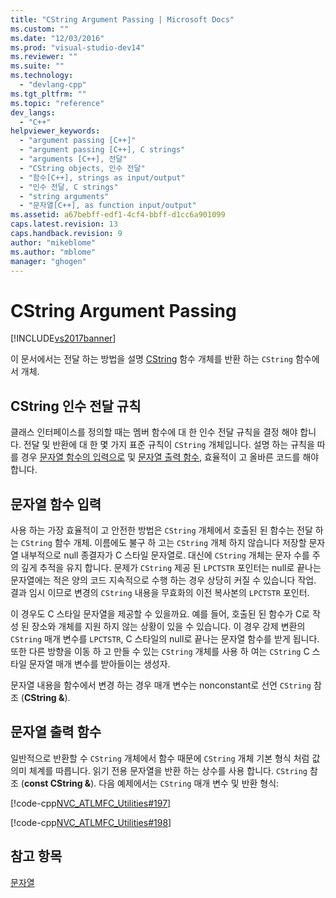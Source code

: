 ```yaml
---
title: "CString Argument Passing | Microsoft Docs"
ms.custom: ""
ms.date: "12/03/2016"
ms.prod: "visual-studio-dev14"
ms.reviewer: ""
ms.suite: ""
ms.technology: 
  - "devlang-cpp"
ms.tgt_pltfrm: ""
ms.topic: "reference"
dev_langs: 
  - "C++"
helpviewer_keywords: 
  - "argument passing [C++]"
  - "argument passing [C++], C strings"
  - "arguments [C++], 전달"
  - "CString objects, 인수 전달"
  - "함수[C++], strings as input/output"
  - "인수 전달, C strings"
  - "string arguments"
  - "문자열[C++], as function input/output"
ms.assetid: a67bebff-edf1-4cf4-bbff-d1cc6a901099
caps.latest.revision: 13
caps.handback.revision: 9
author: "mikeblome"
ms.author: "mblome"
manager: "ghogen"
---
```

# CString Argument Passing
[!INCLUDE[vs2017banner](../assembler/inline/includes/vs2017banner.md)]

이 문서에서는 전달 하는 방법을 설명  [CString](../atl-mfc-shared/reference/cstringt-class.md) 함수 개체를 반환 하는 `CString` 함수에서 개체.  
  
##  <a name="_core_cstring_argument.2d.passing_conventions"></a> CString 인수 전달 규칙  
 클래스 인터페이스를 정의할 때는 멤버 함수에 대 한 인수 전달 규칙을 결정 해야 합니다.  전달 및 반환에 대 한 몇 가지 표준 규칙이 `CString` 개체입니다.  설명 하는 규칙을 따를 경우  [문자열 함수의 입력으로](#_core_strings_as_function_inputs) 및  [문자열 출력 함수](#_core_strings_as_function_outputs), 효율적이 고 올바른 코드를 해야 합니다.  
  
##  <a name="_core_strings_as_function_inputs"></a> 문자열 함수 입력  
 사용 하는 가장 효율적이 고 안전한 방법은 `CString` 개체에서 호출된 된 함수는 전달 하는 `CString` 함수 개체.  이름에도 불구 하 고는 `CString` 개체 하지 않습니다 저장할 문자열 내부적으로 null 종결자가 C 스타일 문자열로.  대신에 `CString` 개체는 문자 수를 주의 깊게 추적을 유지 합니다.  문제가 `CString` 제공 된 `LPCTSTR` 포인터는 null로 끝나는 문자열에는 적은 양의 코드 지속적으로 수행 하는 경우 상당히 커질 수 있습니다 작업.  결과 임시 이므로 변경의 `CString` 내용을 무효화의 이전 복사본의 `LPCTSTR` 포인터.  
  
 이 경우도 C 스타일 문자열을 제공할 수 있을까요.  예를 들어, 호출된 된 함수가 C로 작성 된 장소와 개체를 지원 하지 않는 상황이 있을 수 있습니다.  이 경우 강제 변환의 `CString` 매개 변수를 `LPCTSTR`, C 스타일의 null로 끝나는 문자열 함수를 받게 됩니다.  또한 다른 방향을 이동 하 고 만들 수 있는 `CString` 개체를 사용 하 여는 `CString` C 스타일 문자열 매개 변수를 받아들이는 생성자.  
  
 문자열 내용을 함수에서 변경 하는 경우 매개 변수는 nonconstant로 선언 `CString` 참조 \(**CString &**\).  
  
##  <a name="_core_strings_as_function_outputs"></a> 문자열 출력 함수  
 일반적으로 반환할 수 `CString` 개체에서 함수 때문에 `CString` 개체 기본 형식 처럼 값 의미 체계를 따릅니다.  읽기 전용 문자열을 반환 하는 상수를 사용 합니다. `CString` 참조 \(**const CString &**\).  다음 예제에서는 `CString` 매개 변수 및 반환 형식:  
  
 [!code-cpp[NVC_ATLMFC_Utilities#197](../atl-mfc-shared/codesnippet/CPP/cstring-argument-passing_1.cpp)]  
  
 [!code-cpp[NVC_ATLMFC_Utilities#198](../atl-mfc-shared/codesnippet/CPP/cstring-argument-passing_2.cpp)]  
  
## 참고 항목  
 [문자열](../atl-mfc-shared/strings-atl-mfc.md)